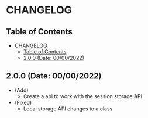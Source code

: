 <!-- Ref: https://medium.com/@fastencoding/o-que-%C3%A9-um-changelog-5e20973324cd -->

# CHANGELOG

## Table of Contents

- [CHANGELOG](#changelog)
	- [Table of Contents](#table-of-contents)
	- [2.0.0 (Date: 00/00/2022)](#200-date-00002022)


## 2.0.0 (Date: 00/00/2022)
- (Add)
  - Create a api to work with the session storage API
- (Fixed)
  - Local storage API changes to a class

